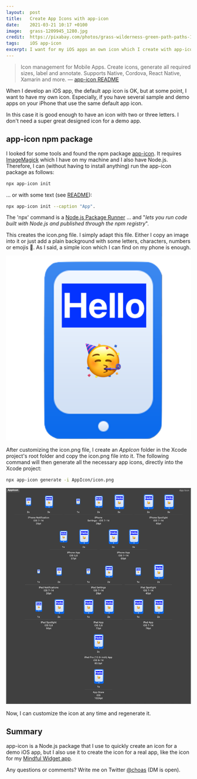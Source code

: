 ```yaml
---
layout:  post
title:   Create App Icons with app-icon
date:    2021-03-21 10:17 +0100
image:   grass-1209945_1280.jpg
credit:  https://pixabay.com/photos/grass-wilderness-green-path-paths-1209945/
tags:    iOS app-icon
excerpt: I want for my iOS apps an own icon which I create with app-icon.
---
```


> Icon management for Mobile Apps. Create icons, generate all required sizes, label and annotate. Supports Native, Cordova, React Native, Xamarin and more. — [app-icon README](https://github.com/dwmkerr/app-icon#readme)

When I develop an iOS app, the default app icon is OK, but at some point, I want to have my own icon. Especially, if you have several sample and demo apps on your iPhone that use the same default app icon.

In this case it is good enough to have an icon with two or three letters. I don't need a super great designed icon for a demo app.

## app-icon npm package

I looked for some tools and found the npm package [app-icon](https://www.npmjs.com/package/app-icon). It requires [ImageMagick](https://imagemagick.org/) which I have on my machine and I also have Node.js. Therefore, I can (without having to install anything) run the app-icon package as follows:

```bash
npx app-icon init
```

… or with some text (see [README](https://github.com/dwmkerr/app-icon#readme)):

```bash
npx app-icon init --caption "App".
```

The 'npx' command is a [Node.js Package Runner](https://nodejs.dev/learn/the-npx-nodejs-package-runner) … and "_lets you run code built with Node.js and published through the npm registry_".

This creates the icon.png file. I simply adapt this file. Either I copy an image into it or just add a plain background with some letters, characters, numbers or emojis 🥳. As I said, a simple icon which I can find on my phone is enough.

![adjusted icon.png image](/images/appicon_icon.png)

After customizing the icon.png file, I create an _AppIcon_ folder in the Xcode project's root folder and copy the icon.png file into it. The following command will then generate all the necessary app icons, directly into the Xcode project:

```bash
npx app-icon generate -i AppIcon/icon.png
```

![Xcode screenshot with all app icons](/images/appicon_xcode_screenshot.png)

Now, I can customize the icon at any time and regenerate it.

## Summary

app-icon is a Node.js package that I use to quickly create an icon for a demo iOS app, but I also use it to create the icon for a real app, like the icon for my [Mindful Widget app](https://apps.apple.com/us/app/mindful-widget/id1547530653).

Any questions or comments? Write me on Twitter [@choas](https://twitter.com/choas) (DM is open).
